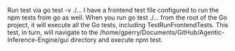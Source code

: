 Run test via go test -v ./... I have a frontend test file configured to run the npm tests from go as well. When you run go test ./... from the root of the Go project, it will execute all the Go tests, including TestRunFrontendTests. This test, in turn, will navigate to the /home/gperry/Documents/GitHub/Agentic-Inference-Engine/gui directory and execute npm test.